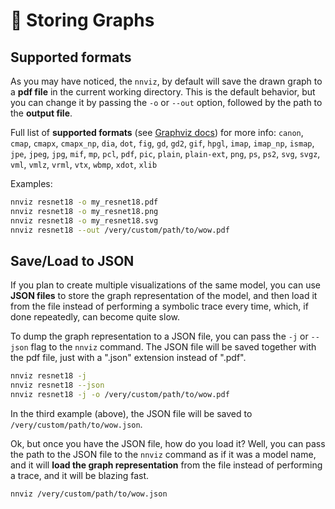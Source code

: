 # 💾 Storing Graphs

## Supported formats

As you may have noticed, the `nnviz`, by default will save the drawn graph to a **pdf file** in the current working directory. This is the default behavior, but you can change it by passing the `-o` or `--out` option, followed by the path to the **output file**.

Full list of **supported formats** (see [Graphviz docs](https://graphviz.org/doc/info/output.html)) for more info:
`canon`, `cmap`, `cmapx`, `cmapx_np`, `dia`, `dot`, `fig`, `gd`, `gd2`, `gif`, `hpgl`, `imap`, `imap_np`, `ismap`, `jpe`, `jpeg`, `jpg`, `mif`, `mp`, `pcl`, `pdf`, `pic`, `plain`, `plain-ext`, `png`, `ps`, `ps2`, `svg`, `svgz`, `vml`, `vmlz`, `vrml`, `vtx`, `wbmp`, `xdot`, `xlib`

Examples:
```bash
nnviz resnet18 -o my_resnet18.pdf
nnviz resnet18 -o my_resnet18.png
nnviz resnet18 -o my_resnet18.svg
nnviz resnet18 --out /very/custom/path/to/wow.pdf
```

## Save/Load to JSON

If you plan to create multiple visualizations of the same model, you can use **JSON files** to store the graph representation of the model, and then load it from the file instead of performing a symbolic trace every time, which, if done repeatedly, can become quite slow.

To dump the graph representation to a JSON file, you can pass the `-j` or `--json` flag to the `nnviz` command.
The JSON file will be saved together with the pdf file, just with a ".json" extension instead of ".pdf".
```bash
nnviz resnet18 -j
nnviz resnet18 --json
nnviz resnet18 -j -o /very/custom/path/to/wow.pdf
```

In the third example (above), the JSON file will be saved to `/very/custom/path/to/wow.json`.

Ok, but once you have the JSON file, how do you load it? Well, you can pass the path to the JSON file to the `nnviz` command as if it was a model name, and it will **load the graph representation** from the file instead of performing a trace, and it will be blazing fast.
```bash
nnviz /very/custom/path/to/wow.json
```